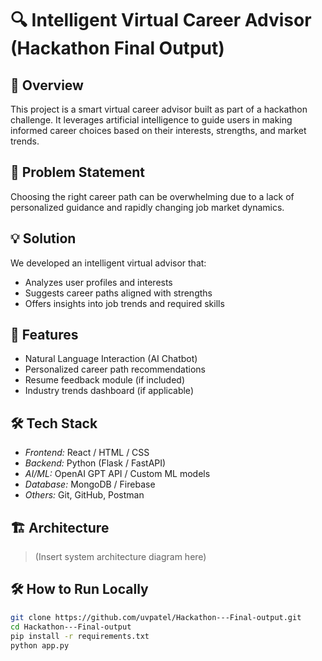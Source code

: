 # 🔍 Intelligent Virtual Career Advisor (Hackathon Final Output)

## 🧠 Overview

This project is a smart virtual career advisor built as part of a hackathon challenge. It leverages artificial intelligence to guide users in making informed career choices based on their interests, strengths, and market trends.

## 🧩 Problem Statement

Choosing the right career path can be overwhelming due to a lack of personalized guidance and rapidly changing job market dynamics.

## 💡 Solution

We developed an intelligent virtual advisor that:
- Analyzes user profiles and interests
- Suggests career paths aligned with strengths
- Offers insights into job trends and required skills

## 🚀 Features

- Natural Language Interaction (AI Chatbot)
- Personalized career path recommendations
- Resume feedback module (if included)
- Industry trends dashboard (if applicable)

## 🛠 Tech Stack

- *Frontend:* React / HTML / CSS
- *Backend:* Python (Flask / FastAPI)
- *AI/ML:* OpenAI GPT API / Custom ML models
- *Database:* MongoDB / Firebase
- *Others:* Git, GitHub, Postman

## 🏗 Architecture

> (Insert system architecture diagram here)

## 🛠 How to Run Locally

```bash
git clone https://github.com/uvpatel/Hackathon---Final-output.git
cd Hackathon---Final-output
pip install -r requirements.txt
python app.py
